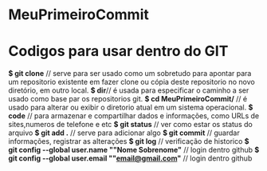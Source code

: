 # MeuPrimeiroCommit
# Codigos para usar dentro do GIT
**$ git clone** // serve para ser usado como um sobretudo para apontar para um repositorio existente em fazer clone ou cópia deste repositorio no novo diretório, em outro local.
**$ dir**// é usada para especificar o caminho a ser usado como base par os repositorios git.
**$ cd MeuPrimeiroCommit/** // é usado para alterar ou exibir o diretorio atual em um sistema operacional.
**$ code** // para armazenar e compartilhar dados e informações, como URLs de sites,numeros de telefone e etc
**$ git status** //  ver como estar os status do arquivo
**$ git add .**	// serve para adicionar algo
**$ git commit** // guardar informações, registrar as alterações
**$ git log** // verificação de historico
**$ git config --global user.name ""Nome Sobrenome"** // login dentro github
**$ git config --global user.email ""email@gmail.com"** // login dentro github

